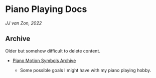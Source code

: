 Piano Playing Docs
==================

*JJ van Zon, 2022*

Archive
-------

Older but somehow difficult to delete content.

- [Piano Motion Symbols Archive](piano-motion-symbols-archive.md)

    - Some possible goals I might have with my piano playing hobby.
